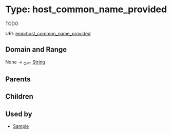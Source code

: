
# Type: host_common_name_provided


TODO

URI: [emp:host_common_name_provided](https://microbiomedata/schema/emp/host_common_name_provided)


## Domain and Range

None ->  <sub>OPT</sub> [String](types/String.md)

## Parents


## Children


## Used by

 * [Sample](Sample.md)
